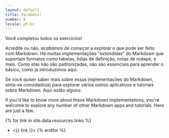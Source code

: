 ```yaml
---
layout: default
title: Parabéns!
number: 8
locale: pt-br
---
```


Você completou todos os exercícios!

Acredite ou não, _acabamos de começar_ a explorar o que pode ser feito
com Markdown. Há muitas implementações "extendidas" do Markdown que suportam
formatos como tabelas, listas de definição, notas de rodapé, e mais. Como
elas não são padronizadas, não são essenciais para aprender o básico, como já
introduzimos aqui.

Se você quiser saber mais sobre essas implementações do Markdown, sinta-se convidado(a)
para explorar vários outros aplicativos e tutoriais sobre Markdown. Aqui estão alguns:

If you'd like to know more about these Markdown implementations, you're welcome
to explore any number of other Markdown apps and tutorials. Here are just a few:

{% for link in site.data.resources.links %}
* <{{ link }}>
{% endfor %}
